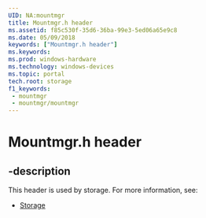 ```yaml
---
UID: NA:mountmgr
title: Mountmgr.h header
ms.assetid: f85c530f-35d6-36ba-99e3-5ed06a65e9c8
ms.date: 05/09/2018
keywords: ["Mountmgr.h header"]
ms.keywords: 
ms.prod: windows-hardware
ms.technology: windows-devices
ms.topic: portal
tech.root: storage
f1_keywords:
 - mountmgr
 - mountmgr/mountmgr
---
```


# Mountmgr.h header


## -description

This header is used by storage. For more information, see:

- [Storage](../_storage/index.md)

